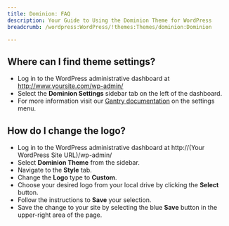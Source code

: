 ```yaml
---
title: Dominion: FAQ
description: Your Guide to Using the Dominion Theme for WordPress
breadcrumb: /wordpress:WordPress/!themes:Themes/dominion:Dominion

---
```


Where can I find theme settings?
-----
* Log in to the WordPress administrative dashboard at http://www.yoursite.com/wp-admin/
* Select the **Dominion Settings** sidebar tab on the left of the dashboard.
* For more information visit our [Gantry documentation][gantry] on the settings menu.

How do I change the logo?
-----

* Log in to the WordPress administrative dashboard at http://(Your WordPress Site URL)/wp-admin/
* Select **Dominion Theme** from the sidebar.
* Navigate to the **Style** tab.
* Change the **Logo** type to **Custom**.
* Choose your desired logo from your local drive by clicking the **Select** button.
* Follow the instructions to **Save** your selection.
* Save the change to your site by selecting the blue **Save** button in the upper-right area of the page.

[gantry]: http://gantry-framework.org/documentation/wordpress/configure/